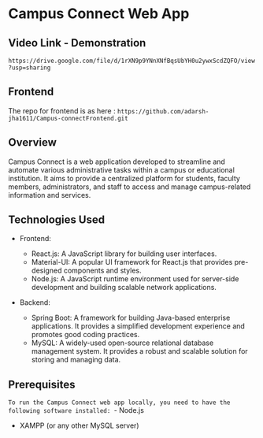 # Campus Connect Web App

## Video Link - Demonstration

`https://drive.google.com/file/d/1rXN9p9YNnXNfBqsUbYH0u2ywxScdZQFO/view?usp=sharing`

## Frontend

The repo for frontend is as here :
`https://github.com/adarsh-jha1611/Campus-connectFrontend.git`
## Overview
Campus Connect is a web application developed to streamline and automate various administrative tasks within a campus or educational institution. It aims to provide a centralized platform for students, faculty members, administrators, and staff to access and manage campus-related information and services.

## Technologies Used
- Frontend:
    - React.js: A JavaScript library for building user interfaces.
    - Material-UI: A popular UI framework for React.js that provides pre-designed components and styles.
    - Node.js: A JavaScript runtime environment used for server-side development and building scalable network applications.

- Backend:
    - Spring Boot: A framework for building Java-based enterprise applications. It provides a simplified development experience and promotes good coding practices.
    - MySQL: A widely-used open-source relational database management system. It provides a robust and scalable solution for storing and managing data.

## Prerequisites
`To run the Campus Connect web app locally, you need to have the following software installed:
`- Node.js
- XAMPP (or any other MySQL server)



